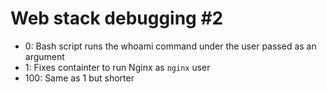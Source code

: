 # Web stack debugging #2
- 0: Bash script runs the whoami command under the user passed as an argument
- 1: Fixes containter to run Nginx as `nginx` user
- 100: Same as 1 but shorter
